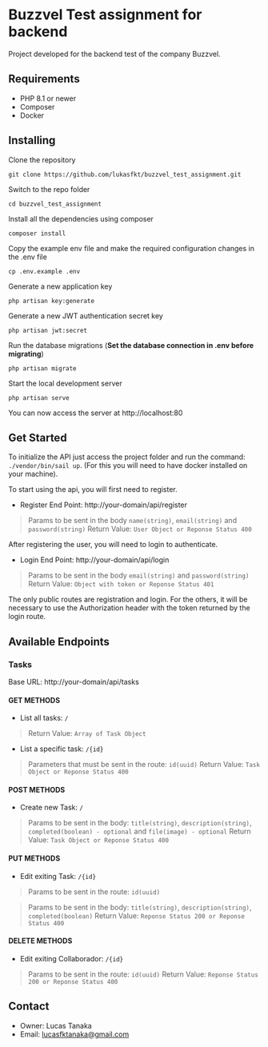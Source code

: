 # Buzzvel Test assignment for backend
<p>Project developed for the backend test of the company Buzzvel.</p>

## Requirements
<ul>
    <li>PHP 8.1 or newer</li>
    <li>Composer</li>
    <li>Docker</li>
</ul>

## Installing
Clone the repository

    git clone https://github.com/lukasfkt/buzzvel_test_assignment.git

Switch to the repo folder

    cd buzzvel_test_assignment

Install all the dependencies using composer

    composer install

Copy the example env file and make the required configuration changes in the .env file

    cp .env.example .env

Generate a new application key

    php artisan key:generate

Generate a new JWT authentication secret key

    php artisan jwt:secret

Run the database migrations (**Set the database connection in .env before migrating**)

    php artisan migrate

Start the local development server

    php artisan serve

You can now access the server at http://localhost:80

## Get Started

To initialize the API just access the project folder and run the command: `./vendor/bin/sail up`. (For this you will need to have docker installed on your machine).

To start using the api, you will first need to register.

* Register End Point: http://your-domain/api/register

> Params to be sent in the body
`name(string)`, `email(string)` and  `password(string)`
Return Value: `User Object or Reponse Status 400`

After registering the user, you will need to login to authenticate.

* Login End Point: http://your-domain/api/login

> Params to be sent in the body
`email(string)` and  `password(string)`
Return Value: `Object with token or Reponse Status 401`

The only public routes are registration and login. For the others, it will be necessary to use the Authorization header with the token returned by the login route.

## Available Endpoints

### Tasks
Base URL: http://your-domain/api/tasks

#### GET METHODS

* List all tasks: `/`

> Return Value: `Array of Task Object`

* List a specific task: `/{id}`

> Parameters that must be sent in the route: 
`id(uuid)`
Return Value: `Task Object or Reponse Status 400`

#### POST METHODS

* Create new Task: `/`

> Params to be sent in the body: 
`title(string)`, `description(string)`, `completed(boolean) - optional` and  `file(image) - optional`
Return Value:  `Task Object or Reponse Status 400`

#### PUT METHODS

* Edit exiting Task: `/{id}`

> Params to be sent in the route: 
`id(uuid)`

> Params to be sent in the body: 
`title(string)`, `description(string)`, `completed(boolean)`
Return Value:  `Reponse Status 200 or Reponse Status 400`

#### DELETE METHODS

* Edit exiting Collaborador: `/{id}`

> Params to be sent in the route: 
`id(uuid)`
Return Value:  `Reponse Status 200 or Reponse Status 400`

## Contact

* Owner: Lucas Tanaka
* Email: lucasfktanaka@gmail.com
